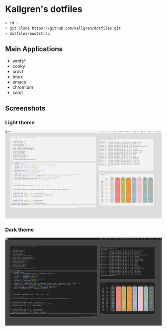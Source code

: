 # Kallgren's dotfiles

```bash
> cd ~
> git clone https://github.com/kallgren/dotfiles.git
> dotfiles/bootstrap
```

## Main Applications
* wmfs²
* conky
* urxvt
* tmux
* emacs
* chromium
* scrot


## Screenshots

### Light theme
![Light theme screenshot](scrot-light.png "Light Theme")

### Dark theme
![Dark theme screenshot](scrot-dark.png "Dark Theme")
